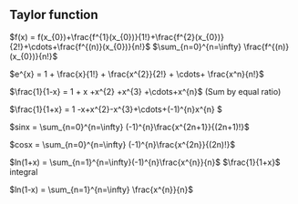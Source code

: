 ## Taylor function

$f(x) = f(x_{0})+\frac{f^{1}(x_{0})}{1!}+\frac{f^{2}(x_{0})}{2!}+\cdots+\frac{f^{(n)}(x_{0})}{n!}$       $\sum_{n=0}^{n=\infty} \frac{f^{(n)}(x_{0})}{n!}$

$e^{x} = 1 + \frac{x}{1!} + \frac{x^{2}}{2!} + \cdots+ \frac{x^n}{n!}$

$\frac{1}{1-x} = 1 + x +x^{2} +x^{3} +\cdots+x^{n}$ (Sum by equal ratio)

$\frac{1}{1+x} = 1 -x+x^{2}-x^{3}+\cdots+(-1)^{n}x^{n} $

$sinx = \sum_{n=0}^{n=\infty} (-1)^{n}\frac{x^{2n+1}}{(2n+1)!}$

$cosx = \sum_{n=0}^{n=\infty} (-1)^{n}\frac{x^{2n}}{(2n)!}$

$ln(1+x) = \sum_{n=1}^{n=\infty}(-1)^{n}\frac{x^{n}}{n}$ $\frac{1}{1+x}$ integral

$ln(1-x) = \sum_{n=1}^{n=\infty} \frac{x^{n}}{n}$
